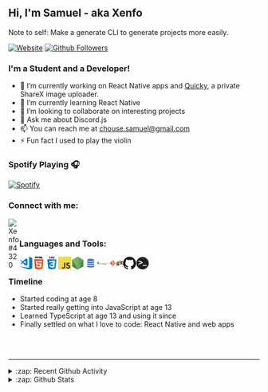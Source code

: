 

## Hi, I'm Samuel - aka Xenfo

Note to self: Make a generate CLI to generate projects more easily.

[![Website](https://img.shields.io/website?label=xenfo.dev&style=for-the-badge&url=https%3A%2F%2Fxenfo.dev)](https://xenfo.dev)
[![Github Followers](https://img.shields.io/github/followers/Xenfo?logo=github&style=for-the-badge)](https://github.com/XenfoMC)

### I'm a Student and a Developer!

- 🔭 I’m currently working on React Native apps and [Quicky](https://github.com/quicky-gg), a private ShareX image uploader.
- 🌱 I’m currently learning React Native
- 👯 I’m looking to collaborate on interesting projects
- 💬 Ask me about Discord.js
- 📫 You can reach me at [chouse.samuel@gmail.com](mailto:chouse.samuel@gmail.com)
- ⚡ Fun fact I used to play the violin

### Spotify Playing 🎧
[![Spotify](https://spotify-now-playing.xenfo.vercel.app/now-playing)](https://open.spotify.com/user/miplif6eeuybxijfn9qzjc5id)

### Connect with me:
[<img align="left" alt="Xenfo#4320" width="22px" src="https://simpleicons.org/icons/discord.svg" />][discord]

<br />

### Languages and Tools:

<img align="left" alt="Visual Studio Code" width="26px" src="https://raw.githubusercontent.com/github/explore/80688e429a7d4ef2fca1e82350fe8e3517d3494d/topics/visual-studio-code/visual-studio-code.png" />
<img align="left" alt="HTML5" width="26px" src="https://raw.githubusercontent.com/github/explore/80688e429a7d4ef2fca1e82350fe8e3517d3494d/topics/html/html.png" />
<img align="left" alt="CSS3" width="26px" src="https://raw.githubusercontent.com/github/explore/80688e429a7d4ef2fca1e82350fe8e3517d3494d/topics/css/css.png" />
<img align="left" alt="JavaScript" width="26px" src="https://raw.githubusercontent.com/github/explore/80688e429a7d4ef2fca1e82350fe8e3517d3494d/topics/javascript/javascript.png" />
<img align="left" alt="Node.js" width="26px" src="https://raw.githubusercontent.com/github/explore/80688e429a7d4ef2fca1e82350fe8e3517d3494d/topics/nodejs/nodejs.png" />
<img align="left" alt="SQL" width="26px" src="https://raw.githubusercontent.com/github/explore/80688e429a7d4ef2fca1e82350fe8e3517d3494d/topics/sql/sql.png" />
<img align="left" alt="MongoDB" width="26px" src="https://raw.githubusercontent.com/github/explore/80688e429a7d4ef2fca1e82350fe8e3517d3494d/topics/mongodb/mongodb.png" />
<img align="left" alt="Git" width="26px" src="https://raw.githubusercontent.com/github/explore/80688e429a7d4ef2fca1e82350fe8e3517d3494d/topics/git/git.png" />
<img align="left" alt="GitHub" width="26px" src="https://raw.githubusercontent.com/github/explore/78df643247d429f6cc873026c0622819ad797942/topics/github/github.png" />
<img align="left" alt="Terminal" width="26px" src="https://raw.githubusercontent.com/github/explore/80688e429a7d4ef2fca1e82350fe8e3517d3494d/topics/terminal/terminal.png" />

<br />

### Timeline

- Started coding at age 8
- Started really getting into JavaScript at age 13
- Learned TypeScript at age 13 and using it since
- Finally settled on what I love to code: React Native and web apps

<br />
<br />

---

<details>
  <summary>:zap: Recent Github Activity</summary>
  
<!--START_SECTION:activity-->
1. ❗️ Opened issue [#215](https://github.com/sickcodes/Docker-OSX/issues/215) in [sickcodes/Docker-OSX](https://github.com/sickcodes/Docker-OSX)
2. 🗣 Commented on [#119326](https://github.com/microsoft/vscode/issues/119326) in [microsoft/vscode](https://github.com/microsoft/vscode)
3. ❗️ Opened issue [#119326](https://github.com/microsoft/vscode/issues/119326) in [microsoft/vscode](https://github.com/microsoft/vscode)
4. 🗣 Commented on [#25246](https://github.com/mui-org/material-ui/issues/25246) in [mui-org/material-ui](https://github.com/mui-org/material-ui)
5. 🗣 Commented on [#165](https://github.com/Xenfo/maintainer-bot/issues/165) in [Xenfo/maintainer-bot](https://github.com/Xenfo/maintainer-bot)
<!--END_SECTION:activity-->

</details>

<details>
  <summary>:zap: Github Stats</summary>

  <img align="left" alt="Xenfo's Github Stats" src="https://github-readme-stats.xenfo.vercel.app//api?username=Xenfo&show_icons=true&hide_border=true" />

</details>

[discord]: https://www.discord.gg/hWCzNmd
